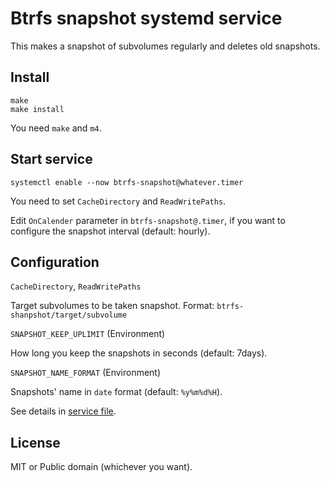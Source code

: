 Btrfs snapshot systemd service
====================================

This makes a snapshot of subvolumes regularly and deletes old snapshots.

Install
-----------

```
make
make install
```

You need `make` and `m4`.

Start service
---------------

```
systemctl enable --now btrfs-snapshot@whatever.timer
```

You need to set `CacheDirectory` and `ReadWritePaths`.

Edit `OnCalender` parameter in `btrfs-snapshot@.timer`, if you want to configure the snapshot interval (default: hourly).

Configuration
---------------

`CacheDirectory`, `ReadWritePaths`

  Target subvolumes to be taken snapshot.
  Format: `btrfs-shanpshot/target/subvolume`

`SNAPSHOT_KEEP_UPLIMIT` (Environment)
 
  How long you keep the snapshots in seconds (default: 7days).
 
`SNAPSHOT_NAME_FORMAT` (Environment)

  Snapshots' name in `date` format (default: `%y%m%d%H`).

See details in [service file](btrfs-snapshot-hourly.service.in).

License
----------------

MIT or Public domain (whichever you want).
